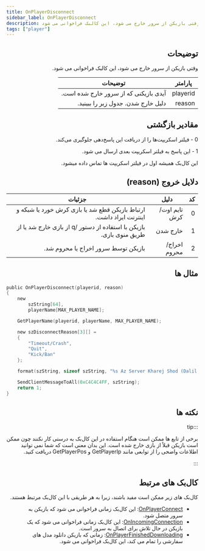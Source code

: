 ```yaml
---
title: OnPlayerDisconnect
sidebar_label: OnPlayerDisconnect
description: وقتی بازیکن از سرور خارج می شود، این کالبک فراخوانی می شود.
tags: ["player"]
---
```


<div dir="rtl" style={{ textAlign: "right" }}>

## توضیحات

وقتی بازیکن از سرور خارج می شود، این کالبک فراخوانی می شود.

| پارامتر     | توضیحات                                        |
| -------- | -------------------------------------------------- |
| playerid | آیدی بازیکنی که از سرور خارج شده است.            |
| reason   | دلیل خارج شدن. جدول زیر را ببینید. |

## مقادیر بازگشتی

0 - فیلتر اسکریپت‌ها را از دریافت این پاسخ‌دهی جلوگیری می‌کند.

1 - این پاسخ به فیلتر اسکریپت بعدی ارسال می شود.

این کال‌بک همیشه اول در فیلتر اسکریپت ها تماس داده میشود.

## دلایل خروج (reason)

| کد | دلیل        | جزئیات                                                                                   |
| -- | ------------- | ----------------------------------------------------------------------------------------- |
| 0  | تایم اوت/کرش | ارتباط بازیکن قطع شد یا بازی کرش خورد یا شبکه و اینترنت ایراد داشت. |
| 1  | خارج شدن          | بازیکن با استفاده از دستور /q از بازی خارج شد یا از طریق منوی بازی.  |
| 2  | اخراج/محروم      | بازیکن توسط سرور اخراج یا محروم شد. |

## مثال ها

</div>

```c
public OnPlayerDisconnect(playerid, reason)
{
    new
        szString[64],
        playerName[MAX_PLAYER_NAME];

    GetPlayerName(playerid, playerName, MAX_PLAYER_NAME);

    new szDisconnectReason[3][] =
    {
        "Timeout/Crash",
        "Quit",
        "Kick/Ban"
    };

    format(szString, sizeof szString, "%s Az Server Kharej Shod (Dalil: %s).", playerName, szDisconnectReason[reason]);

    SendClientMessageToAll(0xC4C4C4FF, szString);
    return 1;
}
```

<div dir="rtl" style={{ textAlign: "right" }}>

## نکته ها

:::tip

برخی از تابع ها ممکن است هنگام استفاده در این کال‌بک به درستی کار نکنند چون ممکن است بازیکن قبلاً از بازی خارج شده است. این بدان معنی است که شما نمی توانید اطلاعات واضحی را از توابعی مانند GetPlayerIp و GetPlayerPos دریافت کنید.

:::

## کال‌بک های مرتبط

کال‌بک های زیر ممکن است مفید باشند، زیرا به هر طریقی با این کال‌بک مرتبط هستند.

- [OnPlayerConnect](OnPlayerConnect): این کال‌بک زمانی فراخوانی می شود که بازیکن به سرور متصل شود.
- [OnIncomingConnection](OnIncomingConnection): این کال‌بک زمانی فراخوانی می شود که یک بازیکن در حال تلاش برای اتصال به سرور است.
- [OnPlayerFinishedDownloading](OnPlayerFinishedDownloading): زمانی که بازیکن دانلود مدل های سفارشی را تمام می کند، این کال‌بک فراخوانی می شود.

</div>
